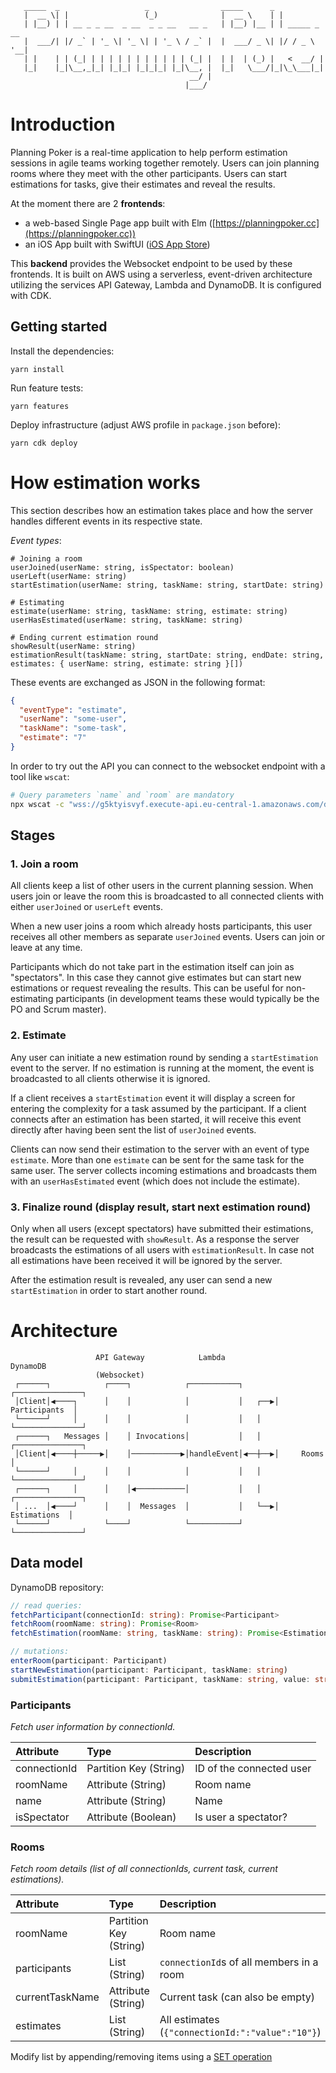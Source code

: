 ```
   _____  _                   _                _____      _
   |  __ \| |                 (_)              |  __ \    | |
   | |__) | | __ _ _ __  _ __  _ _ __   __ _   | |__) |__ | | _____ _ __
   |  ___/| |/ _` | '_ \| '_ \| | '_ \ / _` |  |  ___/ _ \| |/ / _ \ '__|
   | |    | | (_| | | | | | | | | | | | (_| |  | |  | (_) |   <  __/ |
   |_|    |_|\__,_|_| |_|_| |_|_|_| |_|\__, |  |_|   \___/|_|\_\___|_|
                                        __/ |
                                       |___/
```

# Introduction

Planning Poker is a real-time application to help perform estimation sessions in agile teams working together remotely.
Users can join planning rooms where they meet with the other participants. Users can start estimations for tasks, give their estimates and reveal the results.

At the moment there are 2 **frontends**:

- a web-based Single Page app built with Elm ([https://planningpoker.cc](https://planningpoker.cc))
- an iOS App built with SwiftUI ([iOS App Store](https://apps.apple.com/app/planning-poker-for-teams/id1495956287))

This **backend** provides the Websocket endpoint to be used by these frontends. It is built on AWS using a serverless, event-driven architecture utilizing the services API Gateway, Lambda and DynamoDB. It is configured with CDK.

## Getting started

Install the dependencies:

`yarn install`

Run feature tests:

`yarn features`

Deploy infrastructure (adjust AWS profile in `package.json` before):

`yarn cdk deploy`

# How estimation works

This section describes how an estimation takes place and how the server handles different events in its respective state.

_Event types_:

```code
# Joining a room
userJoined(userName: string, isSpectator: boolean)
userLeft(userName: string)
startEstimation(userName: string, taskName: string, startDate: string)

# Estimating
estimate(userName: string, taskName: string, estimate: string)
userHasEstimated(userName: string, taskName: string)

# Ending current estimation round
showResult(userName: string)
estimationResult(taskName: string, startDate: string, endDate: string, estimates: { userName: string, estimate: string }[])
```

These events are exchanged as JSON in the following format:

```json
{
  "eventType": "estimate",
  "userName": "some-user",
  "taskName": "some-task",
  "estimate": "7"
}
```

In order to try out the API you can connect to the websocket endpoint with a tool like `wscat`:

```sh
# Query parameters `name` and `room` are mandatory
npx wscat -c "wss://g5ktyisvyf.execute-api.eu-central-1.amazonaws.com/dev?name=Test&room=MyRoom&isSpectator=false"
```

## Stages

### 1. Join a room

All clients keep a list of other users in the current planning session. When users join or leave the room this is broadcasted to all connected clients with either `userJoined` or `userLeft` events.

When a new user joins a room which already hosts participants, this user receives all other members as separate `userJoined` events. Users can join or leave at any time.

Participants which do not take part in the estimation itself can join as "spectators". In this case they cannot give estimates but can start new estimations or request revealing the results. This can be useful for non-estimating participants (in development teams these would typically be the PO and Scrum master).

### 2. Estimate

Any user can initiate a new estimation round by sending a `startEstimation` event to the server. If no estimation is running at the moment, the event is broadcasted to all clients otherwise it is ignored.

If a client receives a `startEstimation` event it will display a screen for entering the complexity for a task assumed by the participant. If a client connects after an estimation has been started, it will receive this event directly after having been sent the list of `userJoined` events.

Clients can now send their estimation to the server with an event of type `estimate`. More than one `estimate` can be sent for the same task for the same user. The server collects incoming estimations and broadcasts them with an `userHasEstimated` event (which does not include the estimate).

### 3. Finalize round (display result, start next estimation round)

Only when all users (except spectators) have submitted their estimations, the result can be requested with `showResult`. As a response the server broadcasts the estimations of all users with `estimationResult`. In case not all estimations have been received it will be ignored by the server.

After the estimation result is revealed, any user can send a new `startEstimation` in order to start another round.

# Architecture


```code
                   API Gateway            Lambda               DynamoDB
                   (Websocket)
 ┌──────┐            ┌────┐            ┌───────────┐       ┌───────────────┐
 │Client│◀────┐      │    │            │           │   ┌──▶│ Participants  │
 └──────┘     │      │    │            │           │   │   └───────────────┘
 ┌──────┐   Messages │    │ Invocations│           │   │   ┌───────────────┐
 │Client│◀────┼─────▶│    │───────────▶│handleEvent│◀──┼──▶│     Rooms     │
 └──────┘     │      │    │            │           │   │   └───────────────┘
 ┌──────┐     │      │    │◀───────────│           │   │   ┌───────────────┐
 │ ...  │◀────┘      │    │  Messages  │           │   └──▶│  Estimations  │
 └──────┘            └────┘            └───────────┘       └───────────────┘
```

## Data model

DynamoDB repository:

```typescript
// read queries:
fetchParticipant(connectionId: string): Promise<Participant>
fetchRoom(roomName: string): Promise<Room>
fetchEstimation(roomName: string, taskName: string): Promise<Estimation>

// mutations:
enterRoom(participant: Participant)
startNewEstimation(participant: Participant, taskName: string)
submitEstimation(participant: Participant, taskName: string, value: string)
```

### Participants

_Fetch user information by connectionId._

| Attribute    | Type                   | Description              |
| :----------- | :--------------------- | :----------------------- |
| connectionId | Partition Key (String) | ID of the connected user |
| roomName     | Attribute (String)     | Room name                |
| name         | Attribute (String)     | Name                     |
| isSpectator  | Attribute (Boolean)    | Is user a spectator?     |

### Rooms

_Fetch room details (list of all connectionIds, current task, current estimations)._

| Attribute       | Type                   | Description                                      |
| :-------------- | :--------------------- | :----------------------------------------------- |
| roomName        | Partition Key (String) | Room name                                        |
| participants    | List (String)          | `connectionId`s of all members in a room         |
| currentTaskName | Attribute (String)     | Current task (can also be empty)                 |
| estimates       | List (String)          | All estimates (`{"connectionId:":"value":"10"}`) |

Modify list by appending/removing items using a [SET operation](https://docs.aws.amazon.com/amazondynamodb/latest/developerguide/Expressions.UpdateExpressions.html#Expressions.UpdateExpressions.SET.UpdatingListElements)
